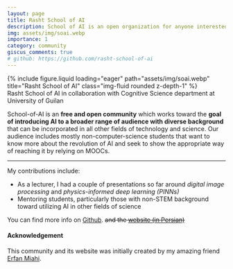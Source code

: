 ```yaml
---
layout: page
title: Rasht School of AI
description: School of AI is an open organization for anyone interested in collectively learning and utilizing AI in their work and research
img: assets/img/soai.webp
importance: 1
category: community
giscus_comments: true
# github: https://github.com/rasht-school-of-ai
---
```


<div class="row">
    <div class="col-sm mt-3 mt-md-0">
        {% include figure.liquid loading="eager" path="assets/img/soai.webp" title="Rasht School of AI" class="img-fluid rounded z-depth-1" %}
    </div>
</div>
<div class="caption">
    Rasht School of AI in collaboration with Cognitive Science department at University of Guilan
</div>

School-of-AI is an <strong>free and open community</strong> which works toward the <strong>goal of introducing AI to a broader range of audience with diverse background</strong> that can be incorporated in all other fields of technology and science. Our audience includes mostly non-computer-science students that want to know more about the revolution of AI and seek to show the appropriate way of reaching it by relying on MOOCs.

---

My contributions include:

<ul>
    <li>As a lecturer, I had a couple of presentations so far around <em>digital image processing</em> and <em>physics-informed deep learning (PINNs)</em></li>
    <li>Mentoring students, particularly those with non-STEM background toward utilizing AI in other fields of science</li>
</ul>

You can find more info on <a href="https://github.com/rasht-school-of-ai">Github</a>. ~~and the <a href="http://schoolofai.ir">website (in Persian)</a>~~

#### Acknowledgement

This community and its website was initially created by my amazing friend <a href="https://www.linkedin.com/in/erfan-miahi-8637a1130/">Erfan Miahi</a>.
